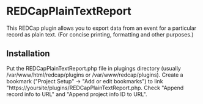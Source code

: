# REDCapPlainTextReport

This REDCap plugin allows you to export data from an event for a particular record as plain text. (For concise printing, formatting and other purposes.)

## Installation
Put the REDCapPlainTextReport.php file in plugings directory (usually /var/www/html/redcap/plugins or /var/www/redcap/plugins). Create a bookmark ("Project Setup" -> "Add or edit bookmarks") to link "https://yoursite/plugins/REDCapPlainTextReport.php. Check "Append record info to URL" and "Append project info ID to URL".
